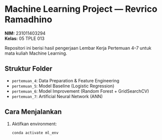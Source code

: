 # Machine Learning Project — Revrico Ramadhino
**NIM:** 231011403294  
**Kelas:** 05 TPLE 013  

Repositori ini berisi hasil pengerjaan Lembar Kerja Pertemuan 4–7 untuk mata kuliah Machine Learning.

## Struktur Folder
- `pertemuan_4`: Data Preparation & Feature Engineering  
- `pertemuan_5`: Model Baseline (Logistic Regression)  
- `pertemuan_6`: Model Improvement (Random Forest + GridSearchCV)  
- `pertemuan_7`: Artificial Neural Network (ANN)  

## Cara Menjalankan
1. Aktifkan environment:
   ```bash
   conda activate ml_env
